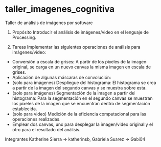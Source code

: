 # taller_imagenes_cognitiva
Taller de análisis de imágenes por software

1. Propósito
Introducir el análisis de imágenes/video en el lenguaje de Processing.

2. Tareas
Implementar las siguientes operaciones de análisis para imágenes/video:

- Conversión a escala de grises: A partir de los pixeles de la imagen original, se carga en un nuevo canvas la misma imagen en escala de grises.
- Aplicación de algunas máscaras de convolución:
- (solo para imágenes) Despliegue del histograma: El histograma se crea a partir de la imagen del segundo canvas y se muestra sobre esta. 
- (solo para imágenes) Segmentación de la imagen a partir del histograma: Para la segmentación en el segundo canvas se muestran los pixeles de la imagen que se encuentran dentro de segmentación establecida.
- (solo para video) Medición de la eficiencia computacional para las operaciones realizadas.
- Emplear dos canvas, uno para desplegar la imagen/video original y el otro para el resultado del análisis.

Integrantes
Katherine Sierra -> katherinsb,
Gabriela Suarez -> Gabi04
